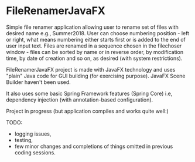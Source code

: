 # FileRenamerJavaFX

Simple file renamer application allowing user to rename set of files with desired name e.g., Summer2018. User can choose numbering position - left or right, what means numbering either starts first or is added to the end of user input text. Files are renamed in a sequence chosen in the filechoser window - files can be sorted by name or in reverse order, by modification time, by date of creation and so on, as desired (with system restrictions).

FileRenamerJavaFX project is made with JavaFX technology and uses "plain" Java code for GUI building (for exercising purpose). JavaFX Scene Builder haven't been used.

It also uses some basic Spring Framework features (Spring Core) i.e, dependency injection (with annotation-based configuration).

Project in progress (but application compiles and works quite well:)

TODO:
- logging issues,
- testing,
- few minor changes and completions of things omitted in previous coding sessions.

